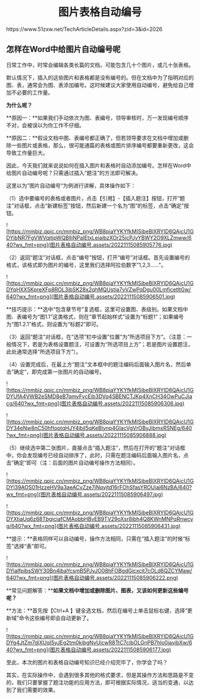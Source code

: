 <h1 align="center">图片表格自动编号</h1>
https://www.51zxw.net/TechArticleDetails.aspx?zid=3&id=2026



## 怎样在Word中给图片自动编号呢



日常工作中，时常会编辑各类长篇的文档，可能包含几十个图片，或几十张表格。

默认情况下，插入的这些图片和表格都是没有编号的。但在文档中为了指明对应的图、表，通常会为图、表添加编号。这时候建议大家使用自动编号，避免给自己增加不必要的工作量。

**为什么呢？**

**原因一：**如果我们手动依次为图、表编号，领导审核时，万一发现编号顺序不对，会被误以为你工作不仔细。

**原因二：**假设文档中图、表编号都正确了，但若领导要求在文档中增加或删除一些图片或表格，那么，很可能通篇的表格或图片排序编号都要重新更改，这会导致工作量巨大。

因此，今天我们就来说说如何在插入图片和表格时自动添加编号。怎样在Word中给图片自动编号呢？只需通过插入“题注”的方法即可解决。

这里以为”图片自动编号“为例进行讲解，具体操作如下：

（1）选中要编号的表格或者图片，点击【引用】-【插入题注】按钮，打开“题注”对话框，点击“新建标签”按钮，然后新建一个名为“图”的标签，点击“确定”按钮。

![https://mmbiz.qpic.cn/mmbiz_png/WB8piaYYKYfkMISibeBlXRYID6QAicU1GDYibNR7FgVWVqjtjpWQBlljNPaIEtxLeiaibzXOr25icPJvYBWY2O9XLZmww/640?wx_fmt=png](图片表格自动编号.assets/20221115085905776.jpg)

（2）返回“题注”对话框，点击“编号”按钮，打开“编号”对话框。首先设置编号的格式，该格式即为图片的编号，这里我们选择阿拉伯数字”1,2,3......"。

![https://mmbiz.qpic.cn/mmbiz_png/WB8piaYYKYfkMISibeBlXRYID6QAicU1GDYqHXX5KpreXFp8ROL3ibSK28x2qhMQUstia7yVZwPqDgu00LmficetltGw/640?wx_fmt=png](图片表格自动编号.assets/20221115085906501.jpg)

**技巧提示：**选中“包含章节号”复选框，这里可设置图、表级别。如果文档中图、表编号为“图1.1”这类格式，则在“章节起始样式”设置为“标题1”；如果编号为“图1.2.1”格式，则设置为“标题2”即可。

（3）返回“题注”对话框，在“选项”栏中设置”位置“为”所选项目下方“。（注意：一般情况下，若是为表格设置题注，可设置为“所选项目上方”；若是图片设置题注，此处通常选择“所选项目下方”）。

（4）设置完成后，在最上方“题注”文本框中的题注编码后面输入图片名，然后单击”确定“，即完成第一张图片的自动编号。

![https://mmbiz.qpic.cn/mmbiz_png/WB8piaYYKYfkMISibeBlXRYID6QAicU1GDYUfA4VWB2eSMD8eB7qmvFvcEib3DVq4SBENCTJKp4XnCH34OwPuCJiacg/640?wx_fmt=png](图片表格自动编号.assets/20221115085906306.jpg)

 

![https://mmbiz.qpic.cn/mmbiz_png/WB8piaYYKYfkMISibeBlXRYID6QAicU1GDY34eNw8nC50hfIoptqHJY4ibjl5qKeBlynp4GlacVgVrOByJibmxRSNEg/640?wx_fmt=png](图片表格自动编号.assets/20221115085906888.jpg)

（5）继续选中第二张图片，直接点击“插入题注”，然后在打开的”题注“对话框中，你会发现编号已经自动排序了，此时，只需在题注编码后面输入图片名，点击”确定“即可（注：后面的图片自动编号操作方法相同）。

![https://mmbiz.qpic.cn/mmbiz_png/WB8piaYYKYfkMISibeBlXRYID6QAicU1GDYl39AOS01HzzeHV9a3aeACvZze7jNqyjtd16rFOhSfasYROUiaj6NzBA/640?wx_fmt=png](图片表格自动编号.assets/20221115085906497.jpg)

![https://mmbiz.qpic.cn/mmbiz_png/WB8piaYYKYfkMISibeBlXRYID6QAicU1GDYXtiaUq6z68TbgiciafCMAobbHBvEB9TV29oXsr8ibh4Q8KWnMNPqRnwcyg/640?wx_fmt=png](图片表格自动编号.assets/20221115085906431.jpg)

**提示：**表格同样可以自动编号，操作方法相同，只需在“插入题注”的时候“标签”选择“表”即可。

![https://mmbiz.qpic.cn/mmbiz_png/WB8piaYYKYfkMISibeBlXRYID6QAicU1GDYialfpibsSWY30Bn4ibaYcsmB5PJvJO08hFOBgdGicxcjt7cOLd6QZCYMaw/640?wx_fmt=png](图片表格自动编号.assets/20221115085906222.png)

**常见问题解答：****如果文档中增加或删除图片、图表，又该如何更新这些编号呢？**

**方法：**首先按【Ctrl+A 】键全选文档，然后在编号上单击鼠标右键，选择“更新域”命令这些编号即会自动更新了。

![https://mmbiz.qpic.cn/mmbiz_png/WB8piaYYKYfkMISibeBlXRYID6QAicU1GDYg4JtZm7djXUqI5yJEg2tm0kibgNvUicwR8TtC7cibOLGnPB7hlo0iayibXw/640?wx_fmt=png](图片表格自动编号.assets/20221115085906177.jpg)

至此，本次的图片和表格自动编号知识已经介绍完毕了，你学会了吗？

其实，在实际操作中，会遇到很多其他的格式要求，但是其操作方法和思路是不变的，我们只要掌握了题注功能的应用方法，即可根据实际情况，适当的变通，以达到了我们需要的效果。